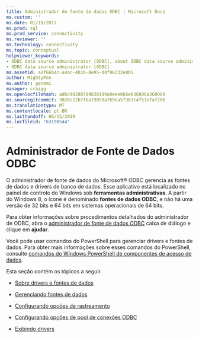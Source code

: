 ```yaml
---
title: Administrador de fonte de dados ODBC | Microsoft Docs
ms.custom: ''
ms.date: 01/19/2017
ms.prod: sql
ms.prod_service: connectivity
ms.reviewer: ''
ms.technology: connectivity
ms.topic: conceptual
helpviewer_keywords:
- ODBC data source administrator [ODBC], about ODBC data source administrator
- ODBC data source administrator [ODBC]
ms.assetid: a2f66b4c-a4ac-401b-8e95-d8f96332e0b5
author: MightyPen
ms.author: genemi
manager: craigg
ms.openlocfilehash: adbc90288789838199a0eee866eb36896a360009
ms.sourcegitcommit: 3026c22b7fba19059a769ea5f367c4f51efaf286
ms.translationtype: MT
ms.contentlocale: pt-BR
ms.lasthandoff: 06/15/2019
ms.locfileid: "63198544"
---
```

# <a name="odbc-data-source-administrator"></a>Administrador de Fonte de Dados ODBC
O administrador de fonte de dados do Microsoft® ODBC gerencia as fontes de dados e drivers de banco de dados. Esse aplicativo está localizado no painel de controle do Windows sob **ferramentas administrativas**. A partir do Windows 8, o ícone é denominado **fontes de dados ODBC**, e não há uma versão de 32 bits e 64 bits em sistemas operacionais de 64 bits.  
  
 Para obter informações sobre procedimentos detalhados do administrador de ODBC, abra o [administrador de fonte de dados ODBC](https://msdn.microsoft.com/eea94d94-f53b-4289-ae75-9ccccde15333) caixa de diálogo e clique em **ajudar**.  
  
 Você pode usar comandos do PowerShell para gerenciar drivers e fontes de dados. Para obter mais informações sobre esses comandos do PowerShell, consulte [comandos do Windows PowerShell de componentes de acesso de dados](https://msdn.microsoft.com/library/windows/desktop/jj134064.aspx).  
  
 Esta seção contém os tópicos a seguir.  
  
-   [Sobre drivers e fontes de dados](../../odbc/admin/about-drivers-and-data-sources.md)  
  
-   [Gerenciando fontes de dados](../../odbc/admin/managing-data-sources.md)  
  
-   [Configurando opções de rastreamento](../../odbc/admin/setting-tracing-options.md)  
  
-   [Configurando opções de pool de conexões ODBC](../../odbc/admin/setting-odbc-connection-pooling-options.md)  
  
-   [Exibindo drivers](../../odbc/admin/viewing-drivers.md)
